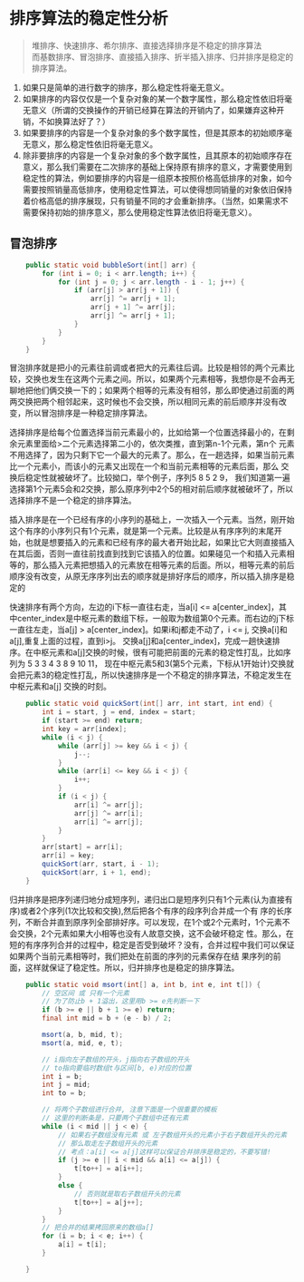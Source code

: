 # **排序算法的稳定性分析**

> 堆排序、快速排序、希尔排序、直接选择排序是不稳定的排序算法  
而基数排序、冒泡排序、直接插入排序、折半插入排序、归并排序是稳定的排序算法。

1. 如果只是简单的进行数字的排序，那么稳定性将毫无意义。
2. 如果排序的内容仅仅是一个复杂对象的某一个数字属性，那么稳定性依旧将毫无意义（所谓的交换操作的开销已经算在算法的开销内了，如果嫌弃这种开销，不如换算法好了？）
3. 如果要排序的内容是一个复杂对象的多个数字属性，但是其原本的初始顺序毫无意义，那么稳定性依旧将毫无意义。
4. 除非要排序的内容是一个复杂对象的多个数字属性，且其原本的初始顺序存在意义，那么我们需要在二次排序的基础上保持原有排序的意义，才需要使用到稳定性的算法，例如要排序的内容是一组原本按照价格高低排序的对象，如今需要按照销量高低排序，使用稳定性算法，可以使得想同销量的对象依旧保持着价格高低的排序展现，只有销量不同的才会重新排序。（当然，如果需求不需要保持初始的排序意义，那么使用稳定性算法依旧将毫无意义）。

## 冒泡排序

```java
    public static void bubbleSort(int[] arr) {
        for (int i = 0; i < arr.length; i++) {
            for (int j = 0; j < arr.length - i - 1; j++) {
                if (arr[j] > arr[j + 1]) {
                    arr[j] ^= arr[j + 1];
                    arr[j + 1] ^= arr[j];
                    arr[j] ^= arr[j + 1];
                }
            }
        }
    }

```

冒泡排序就是把小的元素往前调或者把大的元素往后调。比较是相邻的两个元素比较，交换也发生在这两个元素之间。所以，如果两个元素相等，我想你是不会再无聊地把他们俩交换一下的；如果两个相等的元素没有相邻，那么即使通过前面的两两交换把两个相邻起来，这时候也不会交换，所以相同元素的前后顺序并没有改变，所以冒泡排序是一种稳定排序算法。

选择排序是给每个位置选择当前元素最小的，比如给第一个位置选择最小的，在剩余元素里面给>二个元素选择第二小的，依次类推，直到第n-1个元素，第n个 元素不用选择了，因为只剩下它一个最大的元素了。那么，在一趟选择，如果当前元素比一个元素小，而该小的元素又出现在一个和当前元素相等的元素后面，那么 交换后稳定性就被破坏了。比较拗口，举个例子，序列5 8 5 2 9， 我们知道第一遍选择第1个元素5会和2交换，那么原序列中2个5的相对前后顺序就被破坏了，所以选择排序不是一个稳定的排序算法。

插入排序是在一个已经有序的小序列的基础上，一次插入一个元素。当然，刚开始这个有序的小序列只有1个元素，就是第一个元素。比较是从有序序列的末尾开 始，也就是想要插入的元素和已经有序的最大者开始比起，如果比它大则直接插入在其后面，否则一直往前找直到找到它该插入的位置。如果碰见一个和插入元素相 等的，那么插入元素把想插入的元素放在相等元素的后面。所以，相等元素的前后顺序没有改变，从原无序序列出去的顺序就是排好序后的顺序，所以插入排序是稳 定的

快速排序有两个方向，左边的i下标一直往右走，当a[i] <= a[center_index]，其中center_index是中枢元素的数组下标，一般取为数组第0个元素。而右边的j下标一直往左走，当a[j] > a[center_index]。如果i和j都走不动了，i <= j, 交换a[i]和a[j],重复上面的过程，直到i>j。 交换a[j]和a[center_index]，完成一趟快速排序。在中枢元素和a[j]交换的时候，很有可能把前面的元素的稳定性打乱，比如序列为 5 3 3 4 3 8 9 10 11， 现在中枢元素5和3(第5个元素，下标从1开始计)交换就会把元素3的稳定性打乱，所以快速排序是一个不稳定的排序算法，不稳定发生在中枢元素和a[j] 交换的时刻。

```java
    public static void quickSort(int[] arr, int start, int end) {
        int i = start, j = end, index = start;
        if (start >= end) return;
        int key = arr[index];
        while (i < j) {
            while (arr[j] >= key && i < j) {
                j--;
            }
            while (arr[i] <= key && i < j) {
                i++;
            }
            if (i < j) {
                arr[i] ^= arr[j];
                arr[j] ^= arr[i];
                arr[i] ^= arr[j];
            }
        }
        arr[start] = arr[i];
        arr[i] = key;
        quickSort(arr, start, i - 1);
        quickSort(arr, i + 1, end);
    }
```

归并排序是把序列递归地分成短序列，递归出口是短序列只有1个元素(认为直接有序)或者2个序列(1次比较和交换),然后把各个有序的段序列合并成一个有 序的长序列，不断合并直到原序列全部排好序。可以发现，在1个或2个元素时，1个元素不会交换，2个元素如果大小相等也没有人故意交换，这不会破坏稳定 性。那么，在短的有序序列合并的过程中，稳定是否受到破坏？没有，合并过程中我们可以保证如果两个当前元素相等时，我们把处在前面的序列的元素保存在结 果序列的前面，这样就保证了稳定性。所以，归并排序也是稳定的排序算法。

``` java
    public static void msort(int[] a, int b, int e, int t[]) {
        // 空区间 或 只有一个元素
        // 为了防止b + 1溢出，这里用b >= e先判断一下
        if (b >= e || b + 1 >= e) return;
        final int mid = b + (e - b) / 2;

        msort(a, b, mid, t);
        msort(a, mid, e, t);

        // i指向左子数组的开头，j指向右子数组的开头
        // to指向要临时数组t与区间[b, e)对应的位置
        int i = b;
        int j = mid;
        int to = b;

        // 将两个子数组进行合并, 注意下面是一个很重要的模板
        // 这里的判断条是，只要两个子数组中还有元素
        while (i < mid || j < e) {
            // 如果右子数组没有元素 或 左子数组开头的元素小于右子数组开头的元素
            // 那么取走左子数组开头的元素
            // 考点：a[i] <= a[j]这样可以保证合并排序是稳定的，不要写错!
            if (j >= e || i < mid && a[i] <= a[j]) {
                t[to++] = a[i++];
            }
            else {
                // 否则就是取右子数组开头的元素
                t[to++] = a[j++];
            }
        }
        // 把合并的结果拷回原来的数组a[]
        for (i = b; i < e; i++) {
            a[i] = t[i];
        }

    }
```
